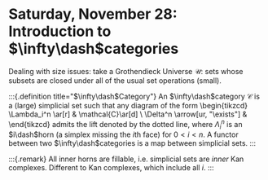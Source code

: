 # Saturday, November 28: Introduction to $\infty\dash$categories


Dealing with size issues: take a Grothendieck Universe $\mathcal{U}$: sets whose subsets are closed under all of the usual set operations (small).


:::{.definition title="$\infty\dash$Category"}
An $\infty\dash$category $\mathcal{C}$ is a (large) simplicial set such that any diagram of the form
\begin{tikzcd}
\Lambda_i^n \ar[r] & \mathcal{C}\ar[d] \\
\Delta^n \arrow[ur, "\exists"] & 
\end{tikzcd}
admits the lift denoted by the dotted line, where $\Lambda_i^n$ is an $i\dash$horn (a simplex missing the $i$th face) for $0 < i < n$.
A functor between two $\infty\dash$categories is a map between simplicial sets.
:::


:::{.remark}
All inner horns are fillable, i.e. simplicial sets are *inner* Kan complexes.
Different to Kan complexes, which include all $i$.
:::


